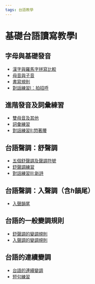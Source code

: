 ```yaml
---
tags: 台語教學
---
```

基礎台語讀寫教學I
===

字母與基礎發音
---
- [漢字與羅馬字拼寫比較](/wyXmYtPGRzmANMQ9EH2-3g)
- [母音與子音](/5MFFpvmWTvaIBkZpt7PkkA)
- [書寫規則](/KeYEy8cNS1Ceb0oXGclbeg)
- [對話練習I：拍招呼](/k_hTM0qZTeaK-zub8MiULg)

進階發音及詞彙練習
---
- [雙母音及其他](/_WCNHSUlRfqQsxPuVGktbA)
- [詞彙練習](/pDFvy5pbRrG3VPuU-D9x1w)
- [對話練習II:閃著腰](/AQyje75ITDmG_I-l3Wgv_A)

台語聲調：舒聲調
---
- [五個舒聲調及聲調符號](/Z6FLFY9LTjS_yCTbJ1G0Yw)
- [舒聲調練習](/-Y39owUHRG-YnjlG6WhDZA)
- [對話練習III:新詩](/FiF3b0x8STuahab2lNdVqg)

台語聲調：入聲調（含*h*韻尾）
---
- [入聲韻尾](/3PfpsKzFRuWRTITAXglldg)

台語的一般變調規則
---
- [舒聲調的變調規則](/znJxsYuOTF2SKEVAg0xHzw)
- [入聲調的變調規則](/LDo4XQfySGmVTORdAk1ghg)

台語的連續變調
---
- [台語的連續變調](/ML7dx9hzSNi47aQc8eIi1A)
- [短句練習](/lm7xoRE7SBydQ0eER7llYA)
